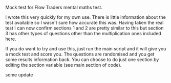 
Mock test for Flow Traders mental maths test.

I wrote this very quickly for my own use. There is little information about the test available so I wasn't sure how accurate this was.
Having taken the real test I can now confirm sections 1 and 2 are pretty similar to this but section 3 has other types of questions other
than the multiplication ones included here.

If you do want to try and use this, just run the main script and it will give you a mock test and score you. The questions are randomised
and you get some results information back. You can choose to do just one section by editing the section variable (see main section of code).

some update
